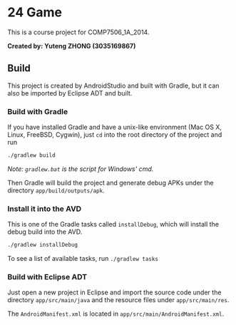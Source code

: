 # 24 Game

This is a course project for COMP7506_1A_2014.

**Created by: Yuteng ZHONG (3035169867)**

## Build

This project is created by AndroidStudio and built with Gradle, but it can also be imported by Eclipse ADT and built.

### Build with Gradle

If you have installed Gradle and have a unix-like environment (Mac OS X, Linux, FreeBSD, Cygwin), just `cd` into the root directory of the project and run

```sh
./gradlew build
```

*Note: `gradlew.bat` is the script for Windows' cmd.*

Then Gradle will build the project and generate debug APKs under the directory `app/build/outputs/apk`.

### Install it into the AVD

This is one of the Gradle tasks called `installDebug`, which will install the debug build into the AVD.

```sh
./gradlew installDebug
```

To see a list of available tasks, run `./gradlew tasks`

### Build with Eclipse ADT

Just open a new project in Eclipse and import the source code under the directory `app/src/main/java` and the resource files under `app/src/main/res`.

The `AndroidManifest.xml` is located in `app/src/main/AndroidManifest.xml`.

